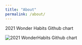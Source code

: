 ```yaml
---
title: "About"
permalink: /about/
---
```

2021 Wonder Habits Github chart
<div>
<img src="http://ghchart.rshah.org/WonderHabits" alt="2021 WonderHabits Github chart" />
</div>